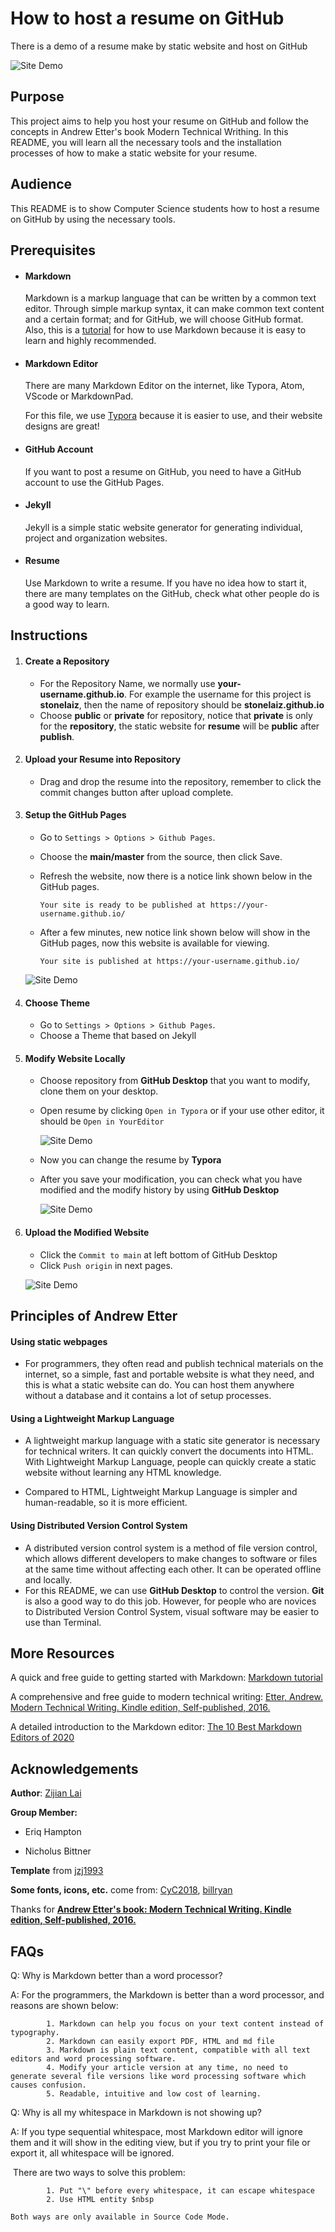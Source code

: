 # How to host a resume on GitHub

There is a demo of a resume make by static website and host on GitHub

![Site Demo](resume.gif)

## Purpose

This project aims to help you host your resume on GitHub and follow the concepts in Andrew Etter's book Modern Technical Writhing. In this README, you will learn all the necessary tools and the installation processes of how to make a static website for your resume.

## Audience 

This README is to show Computer Science students how to host a resume on GitHub by using the necessary tools.

## Prerequisites

- #### Markdown

  Markdown is a markup language that can be written by a common text editor. Through simple markup syntax, it can make common text content and a certain format; and for GitHub, we will choose GitHub format. Also, this is a [tutorial](https://www.markdowntutorial.com/) for how to use Markdown because it is easy to learn and highly recommended.

- #### Markdown Editor

  There are many Markdown Editor on the internet, like Typora, Atom, VScode or MarkdownPad.

  For this file, we use [Typora](https://typora.io/) because it is easier to use, and their website designs are great!

- #### GitHub Account

  If you want to post a resume on GitHub, you need to have a GitHub account to use the GitHub Pages.

- #### Jekyll

  Jekyll is a simple static website generator for generating individual, project and organization websites.

- #### Resume 

  Use Markdown to write a resume. If you have no idea how to start it, there are many templates on the GitHub, check what other people do is a good way to learn.

  

## Instructions

1. #### Create a Repository

   - For the Repository Name, we normally use **your-username.github.io**. For example the username for this project is **stonelaiz**, then the name of repository should be **stonelaiz.github.io**
   - Choose **public** or **private** for repository, notice that **private** is only for the **repository**, the static website for **resume** will be **public** after **publish**.

2. #### Upload your Resume into Repository

   - Drag and drop the resume into the repository, remember to click the commit changes button after upload complete.

3. #### Setup the GitHub Pages

   - Go to `Settings > Options > Github Pages`.

   - Choose the **main/master** from the source, then click Save.

   - Refresh the website, now there is a  notice link shown below in the GitHub pages.

     ```
     Your site is ready to be published at https://your-username.github.io/
     ```

   - After a few minutes, new notice link shown below will show in the GitHub pages, now this website is available for viewing.

     ```
     Your site is published at https://your-username.github.io/
     ```

   ![Site Demo](resume/GitHub-pages.gif)

4. #### Choose Theme

   - Go to `Settings > Options > Github Pages`.
   - Choose a Theme that based on Jekyll

5. #### Modify Website Locally

   - Choose repository from **GitHub Desktop** that you want to modify, clone them on your desktop.

   - Open resume by clicking `Open in Typora` or if your use other editor, it should be `Open in YourEditor`

     ![Site Demo](resume/openinmarkdown.gif)

   - Now you can change the resume by **Typora** 

   - After you save your modification, you can check what you have modified and the modify history by using **GitHub Desktop**
     
     ![Site Demo](resume/history.gif)

6. ####  Upload the Modified Website

   - Click the `Commit to main` at left bottom of GitHub Desktop
   - Click `Push origin` in next pages.

   ![Site Demo](resume/upload.gif)

## Principles of Andrew Etter

#### Using static webpages 

- For programmers, they often read and publish technical materials on the internet, so a simple, fast and portable website is what they need, and this is what a static website can do. You can host them anywhere without a database and it contains a lot of setup processes. 

#### Using a Lightweight Markup Language

- A lightweight markup language with a static site generator is necessary for technical writers. It can quickly convert the documents into HTML. With Lightweight Markup Language, people can quickly create a static website without learning any HTML knowledge. 

- Compared to HTML, Lightweight Markup Language is simpler and  human-readable, so it is more efficient. 

#### Using Distributed Version Control System

- A distributed version control system is a method of file version control, which allows different developers to make changes to software or files at the same time without affecting each other. It can be operated offline and locally.
- For this README, we can use **GitHub Desktop** to control the version. **Git** is also a good way to do this job. However, for people who are novices to Distributed Version Control System, visual software may be easier to use than Terminal.



## More Resources

A quick and free guide to getting started with Markdown: [Markdown tutorial](https://www.markdowntutorial.com/)

A comprehensive and free guide to modern technical writing: [Etter, Andrew. Modern Technical Writing. Kindle edition, Self-published, 2016.](https://www.amazon.ca/Modern-Technical-Writing-Introduction-Documentation-ebook/dp/B01A2QL9SS)

A detailed introduction to the Markdown editor: [The 10 Best Markdown Editors of 2020](https://www.shopify.ca/partners/blog/10-of-the-best-markdown-editors)

## Acknowledgements

**Author**: [Zijian Lai](https://github.com/stonelaiz)

**Group Member:**

- Eriq Hampton

- Nicholus Bittner

**Template** from [jzj1993](https://github.com/jzj1993)

**Some fonts, icons, etc.** come from: [CyC2018](https://github.com/CyC2018/Markdown-Resume), [billryan](https://github.com/billryan/resume)

Thanks for [**Andrew Etter's book: Modern Technical Writing. Kindle edition, Self-published, 2016.**](https://www.amazon.ca/Modern-Technical-Writing-Introduction-Documentation-ebook/dp/B01A2QL9SS)

## FAQs

Q: Why is Markdown better than a word processor?

A: For the programmers, the Markdown is better than a word processor, and reasons are shown below:

			1. Markdown can help you focus on your text content instead of typography.
			2. Markdown can easily export PDF, HTML and md file
			3. Markdown is plain text content, compatible with all text editors and word processing software.
			4. Modify your article version at any time, no need to generate several file versions like word processing software which causes confusion.
			5. Readable, intuitive and low cost of learning.

Q: Why is all my whitespace in Markdown is not showing up?

A: If you type sequential whitespace, most Markdown editor will ignore them and it will show in the editing view, but if you try to print your file or export it, all whitespace will be ignored.

​		There are two ways to solve this problem:

            1. Put "\" before every whitespace, it can escape whitespace
            2. Use HTML entity $nbsp

   	Both ways are only available in Source Code Mode.



